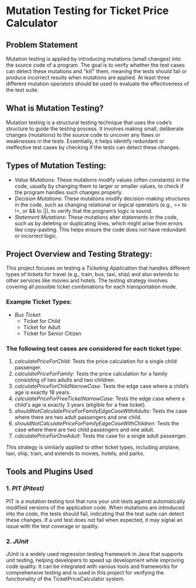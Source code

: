 # Mutation Testing for Ticket Price Calculator

## Problem Statement
Mutation testing is applied by introducing mutations (small changes) into the source code of a program. The goal is to verify whether the test cases can detect these mutations and "kill" them, meaning the tests should fail or produce incorrect results when mutations are applied. At least three different mutation operators should be used to evaluate the effectiveness of the test suite.

## What is Mutation Testing?
Mutation testing is a structural testing technique that uses the code’s structure to guide the testing process. It involves making small, deliberate changes (mutations) to the source code to uncover any flaws or weaknesses in the tests. Essentially, it helps identify redundant or ineffective test cases by checking if the tests can detect these changes.

## Types of Mutation Testing:
- *Value Mutations*: These mutations modify values (often constants) in the code, usually by changing them to larger or smaller values, to check if the program handles such changes properly.
- *Decision Mutations*: These mutations modify decision-making structures in the code, such as changing relational or logical operators (e.g., == to !=, or && to ||), to verify that the program’s logic is sound.
- *Statement Mutations*: These mutations alter statements in the code, such as by deleting or duplicating lines, which might arise from errors like copy-pasting. This helps ensure the code does not have redundant or incorrect logic.

## Project Overview and Testing Strategy:
This project focuses on testing a *Ticketing Application* that handles different types of tickets for travel (e.g., train, bus, taxi, ship) and also extends to other services like movies and hotels. The testing strategy involves covering all possible ticket combinations for each transportation mode.

### Example Ticket Types:
- *Bus Ticket*: 
  - Ticket for Child
  - Ticket for Adult
  - Ticket for Senior Citizen

### The following test cases are considered for each ticket type:
1. *calculatePriceForChild*: Tests the price calculation for a single child passenger.
2. *calculatePriceForFamily*: Tests the price calculation for a family consisting of two adults and two children.
3. *calculatePriceForChildNarrowCase*: Tests the edge case where a child’s age is exactly 18 years.
4. *calculatePriceForFreeTicketNarrowCase*: Tests the edge case where a child's age is exactly 3 years (eligible for a free ticket).
5. *shouldNotCalculatePriceForFamilyEdgeCaseWithAdults*: Tests the case where there are two adult passengers and one child.
6. *shouldNotCalculatePriceForFamilyEdgeCaseWithChildren*: Tests the case where there are two child passengers and one adult.
7. *calculatePriceForOneAdult*: Tests the case for a single adult passenger.

This strategy is similarly applied to other ticket types, including airplane, taxi, ship, train, and extends to movies, hotels, and parks.

## Tools and Plugins Used

### 1. *PIT (Pitest)*
PIT is a mutation testing tool that runs your unit tests against automatically modified versions of the application code. When mutations are introduced into the code, the tests should fail, indicating that the test suite can detect these changes. If a unit test does not fail when expected, it may signal an issue with the test coverage or quality.

### 2. *JUnit*
JUnit is a widely used regression testing framework in Java that supports unit testing, helping developers to speed up development while improving code quality. It can be integrated with various tools and frameworks for comprehensive testing and is used in this project for verifying the functionality of the TicketPriceCalculator system.
